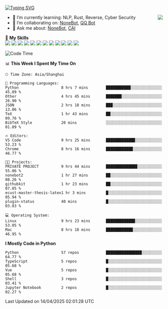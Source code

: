 [![Typing SVG](https://readme-typing-svg.herokuapp.com?size=25&duration=2500&color=8C43EA&vCenter=true&width=200&height=40&lines=Hi+there+%F0%9F%91%8B%F0%9F%8F%BB;I'm+yanyongyu)](https://git.io/typing-svg)

<a href="#">
  <img align="right" src="https://github-readme-stats.vercel.app/api?username=yanyongyu&count_private=true&show_icons=true&bg_color=15,f2f7fd,E0EAFC" />
</a>

- 🌱 I’m currently learning: NLP, Rust, Reverse, Cyber Security
- 👯 I’m collaborating on: [NoneBot](https://github.com/nonebot), [QQ Bot](https://github.com/Mrs4s/go-cqhttp)
- 💬 Ask me about: [NoneBot](https://github.com/nonebot), [CAI](https://github.com/cscs181/CAI)

🌟 **My Skills**  
![](https://img.shields.io/badge/-Python-3e74a2?style=flat-square&logo=Python&logoColor=fff)
![](https://img.shields.io/badge/-TypeScript-3178C6?style=flat-square&logo=TypeScript&logoColor=fff)
![](https://img.shields.io/badge/-Vue-4fc08d?style=flat-square&logo=Vue.js&logoColor=fff)
![](https://img.shields.io/badge/-React-2d98ce?style=flat-square&logo=React&logoColor=fff)
![](https://img.shields.io/badge/-FastAPI-009688?style=flat-square&logo=FastAPI&logoColor=fff)
![](https://img.shields.io/badge/-Linux-000000?style=flat-square&logo=Linux&logoColor=fff)
![](https://img.shields.io/badge/-Docker-2496ED?style=flat-square&logo=Docker&logoColor=fff)
![](https://img.shields.io/badge/-Kubernetes-326CE5?style=flat-square&logo=Kubernetes&logoColor=fff)
![](https://img.shields.io/badge/-GitHub%20Actions-2088FF?style=flat-square&logo=GitHubActions&logoColor=fff)
![](https://img.shields.io/badge/-PostgreSQL-4169E1?style=flat-square&logo=PostgreSQL&logoColor=fff)
![](https://img.shields.io/badge/-Redis-DC382D?style=flat-square&logo=Redis&logoColor=fff)
![](https://img.shields.io/badge/-MongoDB-47A248?style=flat-square&logo=MongoDB&logoColor=fff)

<!--START_SECTION:waka-->
![Code Time](http://img.shields.io/badge/Code%20Time-7%2C464%20hrs%2044%20mins-blue)

📊 **This Week I Spent My Time On** 

```text
🕑︎ Time Zone: Asia/Shanghai

💬 Programming Languages: 
Python                   8 hrs 7 mins        ███████████░░░░░░░░░░░░░░   45.89 % 
Other                    4 hrs 45 mins       ███████░░░░░░░░░░░░░░░░░░   26.90 % 
JSON                     2 hrs 18 mins       ███░░░░░░░░░░░░░░░░░░░░░░   13.06 % 
TeX                      1 hr 43 mins        ██░░░░░░░░░░░░░░░░░░░░░░░   09.76 % 
BibTeX Style             20 mins             ░░░░░░░░░░░░░░░░░░░░░░░░░   01.89 % 

🔥 Editors: 
VS Code                  9 hrs 25 mins       █████████████░░░░░░░░░░░░   53.23 % 
Chrome                   8 hrs 16 mins       ████████████░░░░░░░░░░░░░   46.77 % 

🐱‍💻 Projects: 
PRIVATE PROJECT          9 hrs 44 mins       ██████████████░░░░░░░░░░░   55.06 % 
nonebot2                 1 hr 27 mins        ██░░░░░░░░░░░░░░░░░░░░░░░   08.26 % 
githubkit                1 hr 23 mins        ██░░░░░░░░░░░░░░░░░░░░░░░   07.85 % 
ecust-master-thesis-latex1 hr 3 mins         █░░░░░░░░░░░░░░░░░░░░░░░░   05.94 % 
plugin-status            40 mins             █░░░░░░░░░░░░░░░░░░░░░░░░   03.83 % 

💻 Operating System: 
Linux                    9 hrs 23 mins       █████████████░░░░░░░░░░░░   53.05 % 
Mac                      8 hrs 18 mins       ████████████░░░░░░░░░░░░░   46.95 % 
```

**I Mostly Code in Python** 

```text
Python                   57 repos            ████████████████░░░░░░░░░   64.77 % 
TypeScript               5 repos             █░░░░░░░░░░░░░░░░░░░░░░░░   05.68 % 
Vue                      5 repos             █░░░░░░░░░░░░░░░░░░░░░░░░   05.68 % 
Shell                    3 repos             █░░░░░░░░░░░░░░░░░░░░░░░░   03.41 % 
Jupyter Notebook         2 repos             █░░░░░░░░░░░░░░░░░░░░░░░░   02.27 % 
```




 Last Updated on 14/04/2025 02:01:28 UTC
<!--END_SECTION:waka-->
